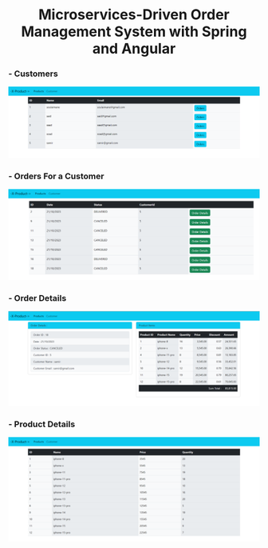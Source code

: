 <H1  style="text-align:center"> Microservices-Driven Order Management System with Spring and Angular </H1>
<H3>- Customers</H3>
<img src="Captures/customer%201.PNG" alt="error">
<H3>- Orders For a Customer </H3>
<img src="Captures/orders.PNG" alt="error">
<H3>- Order Details </H3>
<img src="Captures/orderDetails.PNG" alt="error">
<H3>- Product Details </H3>
<img src="Captures/products.PNG" alt="error">
